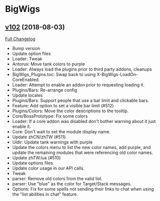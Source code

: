 # BigWigs

## [v102](https://github.com/BigWigsMods/BigWigs/tree/v102) (2018-08-03)
[Full Changelog](https://github.com/BigWigsMods/BigWigs/compare/v101...v102)

- Bump version  
- Update option files  
- Loader: Tweak  
- Antorus: Move tank colors to purple  
- Loader: Always load the plugins prior to third party addons, cleanups  
- BigWigs\_Plugins.toc: Swap back to using X-BigWigs-LoadOn-CoreEnabled.  
- Loader: Attempt to enable an addon prior to requesting loading it.  
- Plugins/Bars: Re-arrange config  
- Update locales  
- Plugins/Bars: Support people that use a bar limit and clickable bars.  
- Feature: Add option to set a visible bar limit (#512)  
- Plugins/Colors: Move the color descriptions to the tooltip.  
- Core/BossPrototype: Fix some colors  
- Loader: If a core addon was disabled don't bother warning about it just enable it.  
- Core: Don't wait to set the module display name.  
- Update zhCN/zhTW (#511)  
- Uldir: Update tank warnings with purple  
- Update the colors menu to list the new color names, add purple, and update the remaining modules that were referencing old color names.  
- Update zhTW.lua (#510)  
- Update options files.  
- Update color usage in our API calls.  
- Tweak  
- parser: Remove old colors from the valid list.  
- parser: Use "blue" as the color for Target/Stack messages.  
- Options: Fix for some spells not sending their links to chat when using the "list abilities in chat" feature.  
